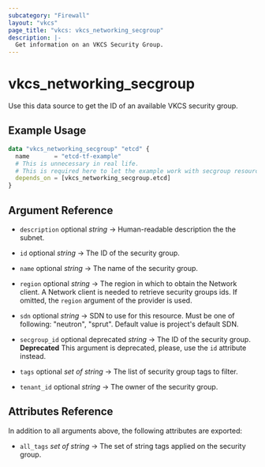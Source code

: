 ```yaml
---
subcategory: "Firewall"
layout: "vkcs"
page_title: "vkcs: vkcs_networking_secgroup"
description: |-
  Get information on an VKCS Security Group.
---
```


# vkcs_networking_secgroup

Use this data source to get the ID of an available VKCS security group.

## Example Usage

```terraform
data "vkcs_networking_secgroup" "etcd" {
  name       = "etcd-tf-example"
  # This is unnecessary in real life.
  # This is required here to let the example work with secgroup resource example. 
  depends_on = [vkcs_networking_secgroup.etcd]
}
```

## Argument Reference
- `description` optional *string* &rarr;  Human-readable description the the subnet.

- `id` optional *string* &rarr;  The ID of the security group.

- `name` optional *string* &rarr;  The name of the security group.

- `region` optional *string* &rarr;  The region in which to obtain the Network client. A Network client is needed to retrieve security groups ids. If omitted, the `region` argument of the provider is used.

- `sdn` optional *string* &rarr;  SDN to use for this resource. Must be one of following: "neutron", "sprut". Default value is project's default SDN.

- `secgroup_id` optional deprecated *string* &rarr;  The ID of the security group. **Deprecated** This argument is deprecated, please, use the `id` attribute instead.

- `tags` optional *set of* *string* &rarr;  The list of security group tags to filter.

- `tenant_id` optional *string* &rarr;  The owner of the security group.


## Attributes Reference
In addition to all arguments above, the following attributes are exported:
- `all_tags` *set of* *string* &rarr;  The set of string tags applied on the security group.


